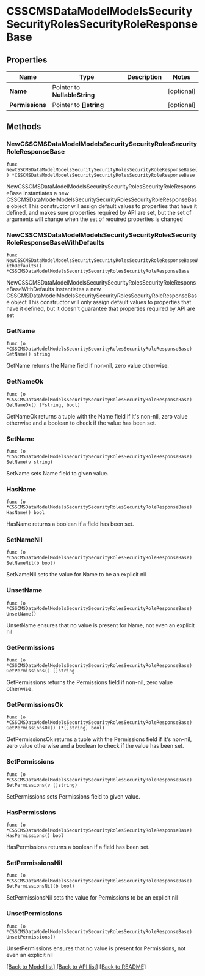 # CSSCMSDataModelModelsSecuritySecurityRolesSecurityRoleResponseBase

## Properties

Name | Type | Description | Notes
------------ | ------------- | ------------- | -------------
**Name** | Pointer to **NullableString** |  | [optional] 
**Permissions** | Pointer to **[]string** |  | [optional] 

## Methods

### NewCSSCMSDataModelModelsSecuritySecurityRolesSecurityRoleResponseBase

`func NewCSSCMSDataModelModelsSecuritySecurityRolesSecurityRoleResponseBase() *CSSCMSDataModelModelsSecuritySecurityRolesSecurityRoleResponseBase`

NewCSSCMSDataModelModelsSecuritySecurityRolesSecurityRoleResponseBase instantiates a new CSSCMSDataModelModelsSecuritySecurityRolesSecurityRoleResponseBase object
This constructor will assign default values to properties that have it defined,
and makes sure properties required by API are set, but the set of arguments
will change when the set of required properties is changed

### NewCSSCMSDataModelModelsSecuritySecurityRolesSecurityRoleResponseBaseWithDefaults

`func NewCSSCMSDataModelModelsSecuritySecurityRolesSecurityRoleResponseBaseWithDefaults() *CSSCMSDataModelModelsSecuritySecurityRolesSecurityRoleResponseBase`

NewCSSCMSDataModelModelsSecuritySecurityRolesSecurityRoleResponseBaseWithDefaults instantiates a new CSSCMSDataModelModelsSecuritySecurityRolesSecurityRoleResponseBase object
This constructor will only assign default values to properties that have it defined,
but it doesn't guarantee that properties required by API are set

### GetName

`func (o *CSSCMSDataModelModelsSecuritySecurityRolesSecurityRoleResponseBase) GetName() string`

GetName returns the Name field if non-nil, zero value otherwise.

### GetNameOk

`func (o *CSSCMSDataModelModelsSecuritySecurityRolesSecurityRoleResponseBase) GetNameOk() (*string, bool)`

GetNameOk returns a tuple with the Name field if it's non-nil, zero value otherwise
and a boolean to check if the value has been set.

### SetName

`func (o *CSSCMSDataModelModelsSecuritySecurityRolesSecurityRoleResponseBase) SetName(v string)`

SetName sets Name field to given value.

### HasName

`func (o *CSSCMSDataModelModelsSecuritySecurityRolesSecurityRoleResponseBase) HasName() bool`

HasName returns a boolean if a field has been set.

### SetNameNil

`func (o *CSSCMSDataModelModelsSecuritySecurityRolesSecurityRoleResponseBase) SetNameNil(b bool)`

 SetNameNil sets the value for Name to be an explicit nil

### UnsetName
`func (o *CSSCMSDataModelModelsSecuritySecurityRolesSecurityRoleResponseBase) UnsetName()`

UnsetName ensures that no value is present for Name, not even an explicit nil
### GetPermissions

`func (o *CSSCMSDataModelModelsSecuritySecurityRolesSecurityRoleResponseBase) GetPermissions() []string`

GetPermissions returns the Permissions field if non-nil, zero value otherwise.

### GetPermissionsOk

`func (o *CSSCMSDataModelModelsSecuritySecurityRolesSecurityRoleResponseBase) GetPermissionsOk() (*[]string, bool)`

GetPermissionsOk returns a tuple with the Permissions field if it's non-nil, zero value otherwise
and a boolean to check if the value has been set.

### SetPermissions

`func (o *CSSCMSDataModelModelsSecuritySecurityRolesSecurityRoleResponseBase) SetPermissions(v []string)`

SetPermissions sets Permissions field to given value.

### HasPermissions

`func (o *CSSCMSDataModelModelsSecuritySecurityRolesSecurityRoleResponseBase) HasPermissions() bool`

HasPermissions returns a boolean if a field has been set.

### SetPermissionsNil

`func (o *CSSCMSDataModelModelsSecuritySecurityRolesSecurityRoleResponseBase) SetPermissionsNil(b bool)`

 SetPermissionsNil sets the value for Permissions to be an explicit nil

### UnsetPermissions
`func (o *CSSCMSDataModelModelsSecuritySecurityRolesSecurityRoleResponseBase) UnsetPermissions()`

UnsetPermissions ensures that no value is present for Permissions, not even an explicit nil

[[Back to Model list]](../README.md#documentation-for-models) [[Back to API list]](../README.md#documentation-for-api-endpoints) [[Back to README]](../README.md)


